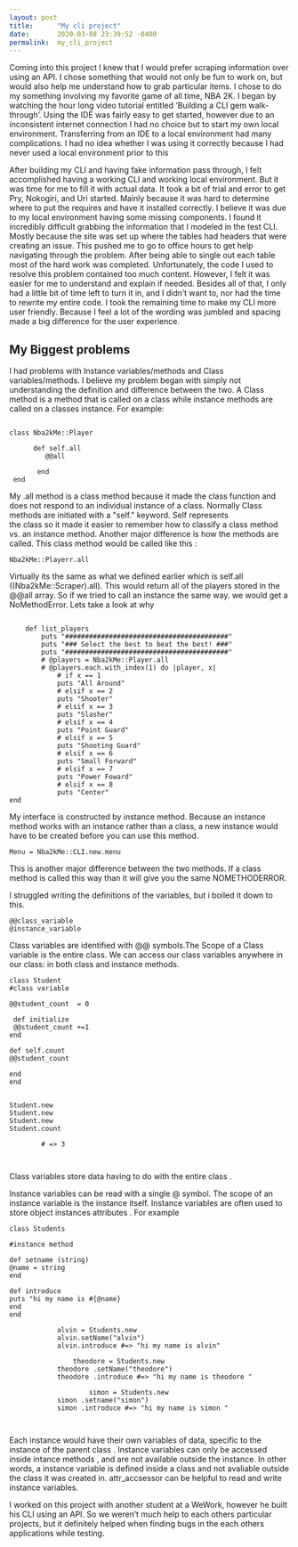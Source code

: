 ```yaml
---
layout: post
title:      "My cli project"
date:       2020-03-08 23:39:52 -0400
permalink:  my_cli_project
---
```



Coming into this project I knew that I would prefer scraping information over using an API. I chose something
that would not only be fun to work on, but would also help me understand how to grab particular
items. I chose to do my something involving my favorite game of all time, NBA 2K.  I began by watching the hour long video tutorial entitled ‘Building a CLI gem walk-through’. Using the IDE
was fairly easy to get started, however due to an inconsistent internet connection I had no
choice but to start my own local environment. Transferring from an IDE to a local environment
had many complications. I had no idea whether I was using it correctly because I had never
used a local environment prior to this


After building my CLI and having fake information pass through, I felt accomplished
having a working CLI and working local environment. But it was time for me to fill it with actual
data. It took a bit of trial and error to get Pry, Nokogiri, and Uri started. Mainly because it was
hard to determine where to put the requires and have it installed correctly. I believe it was due
to my local environment having some missing components. I found it incredibly difficult
grabbing the information that I modeled in the test CLI. Mostly because the site was set up
where the tables had headers that were creating an issue. This pushed me to go to office hours
to get help navigating through the problem. After being able to single out each table most of
the hard work was completed. Unfortunately, the code I used to resolve this problem contained
too much content. However, I felt it was easier for me to understand and explain if needed.
Besides all of that, I only had a little bit of time left to turn it in, and I didn’t want to, nor had the
time to rewrite my entire code. I took the remaining time to make my CLI more user friendly.
Because I feel a lot of the wording was jumbled and spacing made a big difference for the user
experience.

## My Biggest problems
I had problems with Instance variables/methods and Class variables/methods. I believe my problem began with simply not understanding the definition and difference between the two. A Class method is a method that is called on a class while instance methods are called on a classes instance. For example:

```

class Nba2kMe::Player

      def self.all 
         @@all
 
       end
 end 

```
 My .all method is a class method because it made the class function and does not respond to an individual instance of a class. Normally Class methods are initiated with a "self." keyword.  Self represents  
the class so it made it easier to remember how to classify a class method vs. an instance method.  Another major difference is how the methods are called. This class method would be called like this : 

```
Nba2kMe::Playerr.all 
```

Virtually its the same as what we defined earlier which is self.all ((Nba2kMe::Scraper).all). This would return all of the players stored in the @@all array.   So if we tried to call an instance the same way. we would get a NoMethodError. Lets take a look at why 


```

    def list_players
        puts "#########################################"
        puts "### Select the best to beat the best! ###"
        puts "#########################################"
        # @players = Nba2kMe::Player.all
        # @players.each.with_index(1) do |player, x|
            # if x == 1 
            puts "All Around"
            # elsif x == 2
            puts "Shooter"
            # elsif x == 3
            puts "Slasher"
            # elsif x == 4
            puts "Point Guard"
            # elsif x == 5
            puts "Shooting Guard"
            # elsif x == 6
            puts "Small Forward"
            # elsif x == 7
            puts "Power Foward"
            # elsif x == 8
            puts "Center"  
end

```

My interface is constructed by instance method. Because an instance method works with an instance rather than a class, a new instance would have to be created before you can use this method. 



```
Menu = Nba2kMe::CLI.new.menu
```


This is another major difference between the two methods. If a class method is called this way than it will give you the same NOMETHODERROR. 

I struggled writing the definitions of the variables, but i boiled it down to this.

```
@@class_variable 
@instance_variable 

```


Class variables are identified with @@ symbols.The Scope of a Class variable is the entire class. We can access our class variables anywhere in our class: in both class and instance methods. 

```
class Student
#class variable

@@student_count  = 0
 
 def initialize 
 @@student_count +=1 
end 

def self.count
@@student_count

end
end


Student.new 
Student.new 
Student.new 
Student.count 

        # => 3



```

Class variables store data having to do with the entire class .




Instance variables can be read  with a single @ symbol. The scope of an instance variable is the instance itself.  Instance variables are often used to store object instances attributes   .  For example 
```
class Students 

#instance method 

def setname (string) 
@name = string
end 
			
def introduce
puts "hi my name is #{@name}
end 
end
			
			alvin = Students.new
			alvin.setName("alvin")
			alvin.introduce #=> "hi my name is alvin"
			
				theodore = Students.new
			theodore .setName("theodore")
			theodore .introduce #=> "hi my name is theodore "
			
					simon = Students.new
			simon .setname("simon")
			simon .introduce #=> "hi my name is simon "
			
	

```

Each instance would have their own variables of data, specific to the instance of the parent class .  Instance variables can only be accessed inside intance methods , and are not available outside the instance. In other words, a instance variable is defined inside a class and not avaliable outside the class it was created in. attr_accsessor can be helpful to read and write instance variables.  






I worked on this project with another student at a WeWork, however he built his CLI using
an API. So we weren’t much help to each others particular projects, but it definitely helped
when finding bugs in the each others applications while testing.
